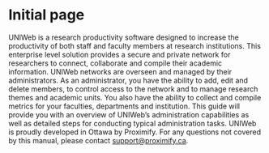 # Initial page

UNIWeb is a research productivity software designed to increase the productivity of both staff and faculty members at research institutions. This enterprise level solution provides a secure and private network for researchers to connect, collaborate and compile their academic information. UNIWeb networks are overseen and managed by their administrators. As an administrator, you have the ability to add, edit and delete members, to control access to the network and to manage research themes and academic units. You also have the ability to collect and compile metrics for your faculties, departments and institution. This guide will provide you with an overview of UNIWeb’s administration capabilities as well as detailed steps for conducting typical administration tasks. UNIWeb is proudly developed in Ottawa by Proximify. For any questions not covered by this manual, please contact support@proximify.ca.

